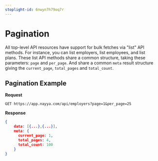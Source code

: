 ```yaml
---
stoplight-id: 6nwyn7h79oq7r
---
```


# Pagination

All top-level API resources have support for bulk fetches via "list" API methods. For instance, you can list employers, list employees, and list plans. These list API methods share a common structure, taking these parameters: `page` and `per_page`.  And share a common `meta` result structure giving the `current_page`, `total_pages` and `total_count`.

## Pagination Example

**Request**

```
GET https://app.nayya.com/api/employers?page=1&per_page=25
```

**Response**
```json
{
    data: [{...},{...}],
    meta: {
      current_page: 1,
      total_pages: 4,
      total_count: 100  
    }
}
```
